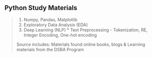 ## Python Study Materials
> 1. Numpy, Pandas, Matplotlib
> 2. Exploratory Data Analysis (EDA)
> 3. Deep Learning (NLP) * Text Preprocessing - Tokenization, RE, Integer Encoding, One-hot encoding
>  
> 
> Source includes: Materials found online books, blogs & Learning materials from the DSBA Program 
